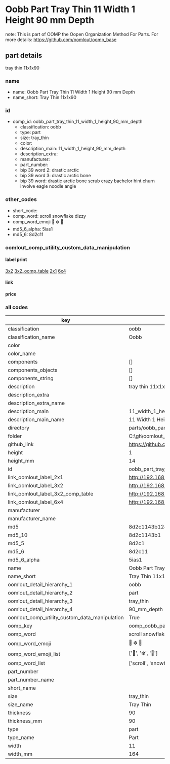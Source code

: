 # Oobb Part Tray Thin 11 Width 1 Height 90 mm Depth  

note: This is part of OOMP the Oopen Organization Method For Parts. For more details: https://github.com/oomlout/oomp_base

##  part details
  



tray thin 11x1x90



### name
* name: Oobb Part Tray Thin 11 Width 1 Height 90 mm Depth
* name_short: Tray Thin 11x1x90 
### id
* oomp_id: oobb_part_tray_thin_11_width_1_height_90_mm_depth
  * classification: oobb
  * type: part
  * size: tray_thin
  * color: 
  * description_main: 11_width_1_height_90_mm_depth
  * description_extra: 
  * manufacturer: 
  * part_number: 
  * bip 39 word 2: drastic arctic
  * bip 39 word 3: drastic arctic bone
  * bip 39 word: drastic arctic bone scrub crazy bachelor hint churn involve eagle noodle angle

### other_codes
* short_code: 
* oomp_word: scroll snowflake dizzy
* oomp_word_emoji :scroll: :snowflake: :dizzy:
* md5_6_alpha: 5ias1
* md5_6: 8d2c11






### oomlout_oomp_utility_custom_data_manipulation
#### label print
[3x2](http://192.168.1.245:1112/?label=oomp%205ias1)
[3x2_oomp_table](http://192.168.1.108:1112/?label=oomp%205ias1)
[2x1](http://192.168.1.242:1112/?label=oomp%205ias1)
[6x4](http://192.168.1.55:1112/?label=oomp%205ias1)    

#### link

                              

#### price







### all codes 
| key | value |  
| --- | --- |  
| classification | oobb |  
| classification_name | Oobb |  
| color |  |  
| color_name |  |  
| components | [] |  
| components_objects | [] |  
| components_string | [] |  
| description | tray thin 11x1x90 |  
| description_extra |  |  
| description_extra_name |  |  
| description_main | 11_width_1_height_90_mm_depth |  
| description_main_name | 11 Width 1 Height 90 mm Depth |  
| directory | parts/oobb_part_tray_thin_11_width_1_height_90_mm_depth |  
| folder | C:\gh\oomlout_oobb_version_4_generated_parts\things\oobb_part_tray_thin_11_width_1_height_90_mm_depth |  
| github_link | https://github.com/oomlout/oomlout_oomp_part_src/tree/main/parts/oobb_part_tray_thin_11_width_1_height_90_mm_depth |  
| height | 1 |  
| height_mm | 14 |  
| id | oobb_part_tray_thin_11_width_1_height_90_mm_depth |  
| link_oomlout_label_2x1 | http://192.168.1.242:1112/?label=oomp%205ias1 |  
| link_oomlout_label_3x2 | http://192.168.1.245:1112/?label=oomp%205ias1 |  
| link_oomlout_label_3x2_oomp_table | http://192.168.1.108:1112/?label=oomp%205ias1 |  
| link_oomlout_label_6x4 | http://192.168.1.55:1112/?label=oomp%205ias1 |  
| manufacturer |  |  
| manufacturer_name |  |  
| md5 | 8d2c1143b128cd7844996c1c3282ca12 |  
| md5_10 | 8d2c1143b1 |  
| md5_5 | 8d2c1 |  
| md5_6 | 8d2c11 |  
| md5_6_alpha | 5ias1 |  
| name | Oobb Part Tray Thin 11 Width 1 Height 90 mm Depth |  
| name_short | Tray Thin 11x1x90  |  
| oomlout_detail_hierarchy_1 | oobb |  
| oomlout_detail_hierarchy_2 | part |  
| oomlout_detail_hierarchy_3 | tray_thin |  
| oomlout_detail_hierarchy_4 | 90_mm_depth |  
| oomlout_oomp_utility_custom_data_manipulation | True |  
| oomp_key | oomp_oobb_part_tray_thin_11_width_1_height_90_mm_depth |  
| oomp_word | scroll snowflake dizzy |  
| oomp_word_emoji | :scroll: :snowflake: :dizzy: |  
| oomp_word_emoji_list | [':scroll:', ':snowflake:', ':dizzy:'] |  
| oomp_word_list | ['scroll', 'snowflake', 'dizzy'] |  
| part_number |  |  
| part_number_name |  |  
| short_name |  |  
| size | tray_thin |  
| size_name | Tray Thin |  
| thickness | 90 |  
| thickness_mm | 90 |  
| type | part |  
| type_name | Part |  
| width | 11 |  
| width_mm | 164 |  

